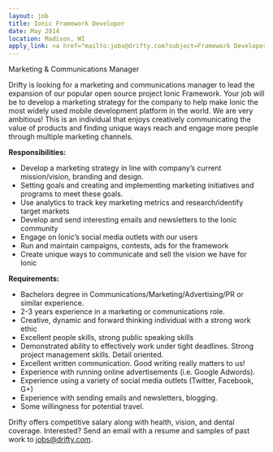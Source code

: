```yaml
---
layout: job
title: Ionic Framework Developer
date: May 2014
location: Madison, WI
apply_link: <a href="mailto:jobs@drifty.com?subject=Framework Developer">jobs@drifty.com</a>
---
```


Marketing & Communications Manager

Drifty is looking for a marketing and communications manager to lead the expansion of our popular open source project Ionic Framework. Your job will be to develop a marketing strategy for the company to help make Ionic the most widely used mobile development platform in the world. We are very ambitious! This is an individual that enjoys creatively communicating the value of products and finding unique ways reach and engage more people through multiple marketing channels.

**Responsibilities:**

 - Develop a marketing strategy in line with company’s current mission/vision, branding and design.
 - Setting goals and creating and implementing marketing initiatives and programs to meet these goals.
 - Use analytics to track key marketing metrics and research/identify target markets
 - Develop and send interesting emails and newsletters to the Ionic community
 - Engage on Ionic’s social media outlets with our users
 - Run and maintain campaigns, contests, ads for the framework
 - Create unique ways to communicate and sell the vision we have for Ionic

**Requirements:**

 - Bachelors degree in Communications/Marketing/Advertising/PR or similar experience.
 - 2-3 years experience in a marketing or communications role.
 - Creative, dynamic and forward thinking individual with a strong work ethic
 - Excellent people skills, strong public speaking skills
 - Demonstrated ability to effectively work under tight deadlines. Strong project management skills. Detail oriented.
 - Excellent written communication. Good writing really matters to us!
 - Experience with running online advertisements (i.e. Google Adwords).
 - Experience using a variety of social media outlets (Twitter, Facebook, G+)
 - Experience with sending emails and newsletters, blogging.
 - Some willingness for potential travel.

Drifty offers competitive salary along with health, vision, and dental coverage.
Interested? Send an email with a resume and samples of past work to jobs@drifty.com.
